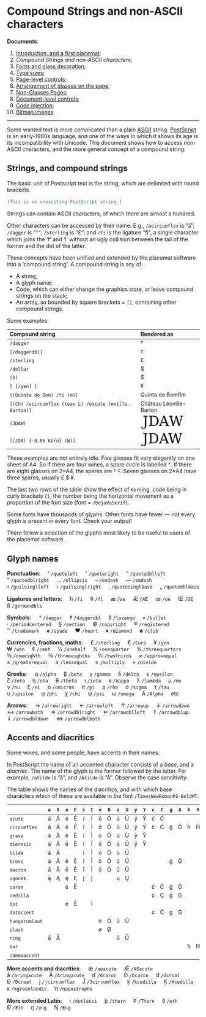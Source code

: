 # Compound Strings and non-ASCII characters

**Documents**: 
1.  [Introduction, and a first placemat](introduction_first_placemat.md);  
2.  *Compound Strings and non-ASCII characters*;  
3.  [Fonts and glass decoration](fonts_glasses_decoration.md);  
4.  [Type sizes](type_sizes.md);  
5.  [Page-level controls](page_level.md);  
6.  [Arrangement of glasses on the page](PackingStyles.md);  
7.  [Non-Glasses Pages](not_glasses.md);  
8.  [Document-level controls](document.md);  
9.  [Code injection](code_injection.md);  
10. [Bitmap images](bitmap_images.md).

----

Some wanted text is more complicated than a plain [ASCII](http://en.wikipedia.org/wiki/ASCII) string. 
[PostScript](http://en.wikipedia.org/wiki/PostScript) is an early-1980s language, and one of the ways in which it shows its age is its incompatibility with Unicode. 
This document shows how to access non-ASCII characters, and the more general concept of a compound string.


## Strings, and compound strings

The basic unit of Postscript text is the string, which are delimited with round brackets.
```PostScript
(This is an unexciting PostScript string.)
```  
Strings can contain ASCII characters, of which there are almost a hundred. 

Other characters can be accessed by their name. 
E.g., `/acircumflex` is &ldquo;&acirc;&rdquo;; 
`/dagger` is &ldquo;&dagger;&ldquo;; 
`/sterling` is &ldquo;&pound;&ldquo;; and
`/fi` is the ligature &ldquo;&#64257;&ldquo;, a single character which joins the &lsquo;f&rsquo; and &lsquo;i&rsquo; without an ugly collision between the tail of the former and the dot of the latter. 

These concepts have been unified and extended by the placemat software into a &lsquo;compound string&rsquo;. 
A compound string is any of:
* A string;
* A glyph name;
* Code, which can either change the graphics state, or leave compound strings on the stack;
* An array, so bounded by square brackets = `[]`, containing other compound strings.

Some examples:

<div align="center">

| Compound string | Rendered as |
|:----------------|:------------|
| `/dagger`       | &dagger;    |
| `[/daggerdbl]`  | &Dagger;    |
| `/sterling`     | &pound;     |
| `/dollar`       | $           |
| `($)`           | $           |
| `[ [/yen] ]`    | &yen;       |
| `[(Quinta do Bom) /fi (m)]` | Quinta do Bom&#64257;m |
| `[(Ch) /acircumflex (teau L) /eacute (oville-Barton)]` | Ch&acirc;teau L&eacute;oville-Barton |
| `(JDAW)`                   | ![&lsquo;JDAW&rsquo;, not kerned](images/JDAW_unkerned.png) |
| `[(JDA) {-0.06 Kern} (W)]` | ![&lsquo;JDAW&rsquo;, kerned](images/JDAW_kerned.png) |

</div>

These examples are not entirely idle. 
Five glasses fit very elegantly on one sheet of A4. 
So if there are four wines, a spare circle is labelled &dagger;. 
If there are eight glasses on 2&times;A4, the spares are &dagger; &Dagger;. 
Seven glasses on 2&times;A4 have three spares, usually &pound; $ &yen;.

The last two rows of the table show the effect of `Kern`ing, code being in curly brackets `{}`, the number being the horizontal movement as a proportion of the font size (font = `/DejaVuSerif`). 

Some fonts have thousands of glyphs. 
Other fonts have fewer &mdash; not every glyph is present in every font. 
Check your output!

There follow a selection of the glyphs most likely to be useful to users of the placemat software.

## Glyph names

**Punctuation**:&nbsp;&nbsp;&nbsp;&nbsp; 
&lsquo;&nbsp;`/quoteleft`&nbsp;&nbsp;&nbsp;&nbsp; 
&rsquo;&nbsp;`/quoteright`&nbsp;&nbsp;&nbsp;&nbsp; 
&ldquo;&nbsp;`/quotedblleft`&nbsp;&nbsp;&nbsp;&nbsp; 
&rdquo;&nbsp;`/quotedblright`&nbsp;&nbsp;&nbsp;&nbsp; 
&hellip;&nbsp;`/ellipsis`&nbsp;&nbsp;&nbsp;&nbsp; 
&ndash;&nbsp;`/endash`&nbsp;&nbsp;&nbsp;&nbsp; 
&mdash;&nbsp;`/emdash`&nbsp;&nbsp;&nbsp;&nbsp; 
&lsaquo;&nbsp;`/guilsinglleft`&nbsp;&nbsp;&nbsp;&nbsp; 
&rsaquo;&nbsp;`/guilsinglright`&nbsp;&nbsp;&nbsp;&nbsp; 
&sbquo;&nbsp;`/quotesinglbase`&nbsp;&nbsp;&nbsp;&nbsp; 
&bdquo;&nbsp;`/quotedblbase`

**Ligatures and letters**:&nbsp;&nbsp;&nbsp;&nbsp; 
&#64257;&nbsp;`/fi`&nbsp;&nbsp;&nbsp;&nbsp; 
&#64258;&nbsp;`/fl`&nbsp;&nbsp;&nbsp;&nbsp; 
&aelig;&nbsp;`/ae`&nbsp;&nbsp;&nbsp;&nbsp; 
&AElig;&nbsp;`/AE`&nbsp;&nbsp;&nbsp;&nbsp; 
&oelig;&nbsp;`/oe`&nbsp;&nbsp;&nbsp;&nbsp; 
&OElig;&nbsp;`/OE`&nbsp;&nbsp;&nbsp;&nbsp; 
&szlig;&nbsp;`/germandbls`&nbsp;&nbsp;&nbsp;&nbsp; 

**Symbols**:&nbsp;&nbsp;&nbsp;&nbsp; 
&dagger;&nbsp;`/dagger`&nbsp;&nbsp;&nbsp;&nbsp; 
&Dagger;&nbsp;`/daggerdbl`&nbsp;&nbsp;&nbsp;&nbsp; 
&loz;&nbsp;`/lozenge`&nbsp;&nbsp;&nbsp;&nbsp; 
&bull;&nbsp;`/bullet`&nbsp;&nbsp;&nbsp;&nbsp; 
&middot;&nbsp;`/periodcentered`&nbsp;&nbsp;&nbsp;&nbsp; 
&sect;&nbsp;`/section`&nbsp;&nbsp;&nbsp;&nbsp; 
&copy;&nbsp;`/copyright`&nbsp;&nbsp;&nbsp;&nbsp; 
&reg;&nbsp;`/registered`&nbsp;&nbsp;&nbsp;&nbsp; 
&trade;&nbsp;`/trademark`&nbsp;&nbsp;&nbsp;&nbsp; 
&spades;&nbsp;`/spade`&nbsp;&nbsp;&nbsp;&nbsp; 
&hearts;&nbsp;`/heart`&nbsp;&nbsp;&nbsp;&nbsp; 
&diams;&nbsp;`/diamond`&nbsp;&nbsp;&nbsp;&nbsp; 
&clubs;&nbsp;`/club`

**Currencies, fractions, maths**:&nbsp;&nbsp;&nbsp;&nbsp; 
&pound;&nbsp;`/sterling`&nbsp;&nbsp;&nbsp;&nbsp; 
&euro;&nbsp;`/Euro`&nbsp;&nbsp;&nbsp;&nbsp; 
&yen;&nbsp;`/yen`&nbsp;&nbsp;&nbsp;&nbsp; 
&#8361;&nbsp;`/won`&nbsp;&nbsp;&nbsp;&nbsp; 
&cent;&nbsp;`/cent`&nbsp;&nbsp;&nbsp;&nbsp; 
&frac12;&nbsp;`/onehalf`&nbsp;&nbsp;&nbsp;&nbsp; 
&frac14;&nbsp;`/onequarter`&nbsp;&nbsp;&nbsp;&nbsp; 
&frac34;&nbsp;`/threequarters`&nbsp;&nbsp;&nbsp;&nbsp; 
&#8539;&nbsp;`/oneeighth`&nbsp;&nbsp;&nbsp;&nbsp; 
&#8540;&nbsp;`/threeeighths`&nbsp;&nbsp;&nbsp;&nbsp; 
&#8532;&nbsp;`/twothirds`&nbsp;&nbsp;&nbsp;&nbsp; 
&asymp;&nbsp;`/approxequal`&nbsp;&nbsp;&nbsp;&nbsp; 
&ge;&nbsp;`/greaterequal`&nbsp;&nbsp;&nbsp;&nbsp; 
&le;&nbsp;`/lessequal`&nbsp;&nbsp;&nbsp;&nbsp; 
&times;&nbsp;`/multiply`&nbsp;&nbsp;&nbsp;&nbsp; 
&divide;&nbsp;`/divide`

**Greeks**:&nbsp;&nbsp;&nbsp;&nbsp; 
&alpha;&nbsp;`/alpha`&nbsp;&nbsp;&nbsp;&nbsp; 
&beta;&nbsp;`/beta`&nbsp;&nbsp;&nbsp;&nbsp; 
&gamma;&nbsp;`/gamma`&nbsp;&nbsp;&nbsp;&nbsp; 
&delta;&nbsp;`/delta`&nbsp;&nbsp;&nbsp;&nbsp; 
&epsilon;&nbsp;`/epsilon`&nbsp;&nbsp;&nbsp;&nbsp; 
&zeta;&nbsp;`/zeta`&nbsp;&nbsp;&nbsp;&nbsp; 
&eta;&nbsp;`/eta`&nbsp;&nbsp;&nbsp;&nbsp; 
&theta;&nbsp;`/theta`&nbsp;&nbsp;&nbsp;&nbsp; 
&iota;&nbsp;`/iota`&nbsp;&nbsp;&nbsp;&nbsp; 
&kappa;&nbsp;`/kappa`&nbsp;&nbsp;&nbsp;&nbsp; 
&lambda;&nbsp;`/lambda`&nbsp;&nbsp;&nbsp;&nbsp; 
&mu;&nbsp;`/mu`&nbsp;&nbsp;&nbsp;&nbsp; 
&nu;&nbsp;`/nu`&nbsp;&nbsp;&nbsp;&nbsp; 
&xi;&nbsp;`/xi`&nbsp;&nbsp;&nbsp;&nbsp; 
&omicron;&nbsp;`/omicron`&nbsp;&nbsp;&nbsp;&nbsp; 
&pi;&nbsp;`/pi`&nbsp;&nbsp;&nbsp;&nbsp; 
&rho;&nbsp;`/rho`&nbsp;&nbsp;&nbsp;&nbsp; 
&sigma;&nbsp;`/sigma`&nbsp;&nbsp;&nbsp;&nbsp; 
&tau;&nbsp;`/tau`&nbsp;&nbsp;&nbsp;&nbsp; 
&upsilon;&nbsp;`/upsilon`&nbsp;&nbsp;&nbsp;&nbsp; 
&phi;&nbsp;`/phi`&nbsp;&nbsp;&nbsp;&nbsp; 
&chi;&nbsp;`/chi`&nbsp;&nbsp;&nbsp;&nbsp; 
&psi;&nbsp;`/psi`&nbsp;&nbsp;&nbsp;&nbsp; 
&omega;&nbsp;`/omega`&nbsp;&nbsp;&nbsp;&nbsp; 
&Alpha;&nbsp;`/Alpha`&nbsp;&nbsp;&nbsp;&nbsp; 
etc

**Arrows**:&nbsp;&nbsp;&nbsp;&nbsp; 
&rarr;&nbsp;`/arrowright`&nbsp;&nbsp;&nbsp;&nbsp; 
&larr;&nbsp;`/arrowleft`&nbsp;&nbsp;&nbsp;&nbsp; 
&uarr;&nbsp;`/arrowup`&nbsp;&nbsp;&nbsp;&nbsp; 
&darr;&nbsp;`/arrowdown`&nbsp;&nbsp;&nbsp;&nbsp; 
&harr;&nbsp;`/arrowboth`&nbsp;&nbsp;&nbsp;&nbsp; 
&rArr;&nbsp;`/arrowdblright`&nbsp;&nbsp;&nbsp;&nbsp; 
&lArr;&nbsp;`/arrowdblleft`&nbsp;&nbsp;&nbsp;&nbsp; 
&uArr;&nbsp;`/arrowdblup`&nbsp;&nbsp;&nbsp;&nbsp; 
&dArr;&nbsp;`/arrowdbldown`&nbsp;&nbsp;&nbsp;&nbsp; 
&hArr;&nbsp;`/arrowdblboth`


## Accents and diacritics

Some wines, and some people, have accents in their names.

In PostScript the name of an accented character consists of a *base*, and a *diacritic*. 
The name of the glyph is the former followed by the latter. 
For example, `/atilde` is &ldquo;&atilde;&rdquo;, and `/Atilde` is &ldquo;&Atilde;&rdquo;. 
Observe the case sensitivity.

The table shows the names of the diacritics, and with which base characters which of these are available in the font `/TimesNewRomanPS-BoldMT`.

|                      | `a` | `A` | `e` | `E` | `i` | `I` | `o` | `O` | `u` | `U` | `y` | `Y` | `c` | `C` | `g` | `G` | `h` | `H` | `l` | `L` | `n` | `N` | `r` | `R` | `s` | `S` | `t` | `T` | `w` | `W` | `z` | `Z` |
|:---------------------|:---:|:---:|:---:|:---:|:---:|:---:|:---:|:---:|:---:|:---:|:---:|:---:|:---:|:---:|:---:|:---:|:---:|:---:|:---:|:---:|:---:|:---:|:---:|:---:|:---:|:---:|:---:|:---:|:---:|:---:|:---:|:---:|
| `acute` | &aacute; | &Aacute; | &eacute; | &Eacute; | &iacute; | &Iacute; | &oacute; | &Oacute; | &uacute; | &Uacute; | &yacute; | &Yacute; | &#263; | &#262; |  |  |  |  | &#314; | &#313; | &#324; | &#323; | &#341; | &#340; | &#347; | &#346; |  |  | &#7811; | &#7810; | &#378; | &#377; |
| `circumflex` | &acirc; | &Acirc; | &ecirc; | &Ecirc; | &icirc; | &Icirc; | &ocirc; | &Ocirc; | &ucirc; | &Ucirc; | &#375; | &#374; | &#265; | &#264; | &#285; | &#284; | &#293; | &#292; |  |  |  |  |  |  | &#349; | &#348; |  |  | &#373; | &#372; |  |  |
| `grave` | &agrave; | &Agrave; | &egrave; | &Egrave; | &igrave; | &Igrave; | &ograve; | &Ograve; | &ugrave; | &Ugrave; | &#7923; | &#7922; |  |  |  |  |  |  |  |  |  |  |  |  |  |  |  |  | &#7809; | &#7808; |  |  |
| `dieresis` | &auml; | &Auml; | &euml; | &Euml; | &iuml; | &Iuml; | &ouml; | &Ouml; | &uuml; | &Uuml; | &yuml; | &Yuml; |  |  |  |  |  |  |  |  |  |  |  |  |  |  |  |  | &#7813; | &#7812; |  |  |
| `tilde` | &atilde; | &Atilde; |  |  | &#297; | &#296; | &otilde; | &Otilde; | &#361; | &#360; |  |  |  |  |  |  |  |  |  |  | &ntilde; | &Ntilde; |  |  |  |  |  |  |  |  |  |  |
| `breve` | &#259; | &#258; | &#277; | &#276; | &#301; | &#300; | &#335; | &#334; | &#365; | &#364; |  |  |  |  | &#287; | &#286; |  |  |  |  |  |  |  |  |  |  |  |  |  |  |  |  |
| `macron` | &#257; | &#256; | &#275; | &#274; | &#299; | &#298; | &#333; | &#332; | &#363; | &#362; |  |  |  |  |  |  |  |  |  |  |  |  |  |  |  |  |  |  |  |  |  |  |
| `ogonek` | &#261; | &#260; | &#281; | &#280; | &#303; | &#302; |  |  | &#371; | &#370; |  |  |  |  |  |  |  |  |  |  |  |  |  |  |  |  |  |  |  |  |  |  |
| `caron` |  |  | &#283; | &#282; |  |  |  |  |  |  |  |  | &#269; | &#268; | &#487; | &#486; |  |  | &#318; | &#317; | &#328; | &#327; | &#345; | &#344; | &scaron; | &Scaron; | &#357; | &#356; |  |  | &#382; | &#381; |
| `cedilla` |  |  |  |  |  |  |  |  |  |  |  |  | &ccedil; | &Ccedil; | &#291; | &#290; |  |  | &#316; | &#315; | &#326; | &#325; | &#343; | &#342; | &#351; | &#350; |  |  |  |  |  |  |
| `dot` |  |  | &#279; | &#278; |  | &#304; |  |  |  |  |  |  |  |  |  |  |  |  | &#320; | &#319; |  |  |  |  |  |  |  |  |  |  |  |  |
| `dotaccent` |  |  |  |  |  |  |  |  |  |  |  |  | &#267; | &#266; | &#289; | &#288; |  |  |  |  |  |  |  |  |  |  |  |  |  |  | &#380; | &#379; |
| `hungarumlaut` |  |  |  |  |  |  | &#337; | &#336; | &#369; | &#368; |  |  |  |  |  |  |  |  |  |  |  |  |  |  |  |  |  |  |  |  |  |  |
| `slash` |  |  |  |  |  |  | &oslash; | &Oslash; |  |  |  |  |  |  |  |  |  |  | &#322; | &#321; |  |  |  |  |  |  |  |  |  |  |  |  |
| `ring` | &aring; | &Aring; |  |  |  |  |  |  | &#367; | &#366; |  |  |  |  |  |  |  |  |  |  |  |  |  |  |  |  |  |  |  |  |  |  |
| `bar` |  |  |  |  |  |  |  |  |  |  |  |  |  |  |  |  | &#295; | &#294; |  |  |  |  |  |  |  |  | &#359; | &#358; |  |  |  |  |
| `commaaccent` |  |  |  |  |  |  |  |  |  |  |  |  |  |  |  |  |  |  |  |  |  |  |  |  | &#351; | &#350; | &#355; | &#354; |  |  |  |  |


**More accents and diacritics**:&nbsp;&nbsp;&nbsp;&nbsp; 
&#509;&nbsp;`/aeacute`&nbsp;&nbsp;&nbsp;&nbsp; 
&#508;&nbsp;`/AEacute`&nbsp;&nbsp;&nbsp;&nbsp; 
&#507;&nbsp;`/aringacute`&nbsp;&nbsp;&nbsp;&nbsp; 
&#506;&nbsp;`/Aringacute`&nbsp;&nbsp;&nbsp;&nbsp; 
&#271;&nbsp;`/dcaron`&nbsp;&nbsp;&nbsp;&nbsp; 
&#270;&nbsp;`/Dcaron`&nbsp;&nbsp;&nbsp;&nbsp; 
&#273;&nbsp;`/dcroat`&nbsp;&nbsp;&nbsp;&nbsp; 
&#272;&nbsp;`/Dcroat`&nbsp;&nbsp;&nbsp;&nbsp; 
&#309;&nbsp;`/jcircumflex`&nbsp;&nbsp;&nbsp;&nbsp; 
&#308;&nbsp;`/Jcircumflex`&nbsp;&nbsp;&nbsp;&nbsp; 
&#311;&nbsp;`/kcedilla`&nbsp;&nbsp;&nbsp;&nbsp; 
&#310;&nbsp;`/Kcedilla`&nbsp;&nbsp;&nbsp;&nbsp; 
&#312;&nbsp;`/kgreenlandic`&nbsp;&nbsp;&nbsp;&nbsp; 
&#329;&nbsp;`/napostrophe`

**More extended Latin**:&nbsp;&nbsp;&nbsp;&nbsp; 
&#305;&nbsp;`/dotlessi`&nbsp;&nbsp;&nbsp;&nbsp; 
&thorn;&nbsp;`/thorn`&nbsp;&nbsp;&nbsp;&nbsp; 
&THORN;&nbsp;`/Thorn`&nbsp;&nbsp;&nbsp;&nbsp; 
&eth;&nbsp;`/eth`&nbsp;&nbsp;&nbsp;&nbsp; 
&ETH;&nbsp;`/Eth`&nbsp;&nbsp;&nbsp;&nbsp; 
&#331;&nbsp;`/eng`&nbsp;&nbsp;&nbsp;&nbsp; 
&#330;&nbsp;`/Eng`
